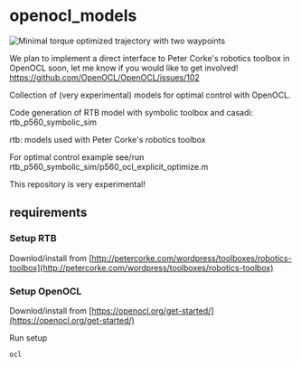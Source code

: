 # openocl_models

![Minimal torque optimized trajectory with two waypoints](openocl.org/assets/img/p560_two_waypoint.gif)

We plan to implement a direct interface to Peter Corke's robotics toolbox in OpenOCL soon, let me know if you would like to get involved!
https://github.com/OpenOCL/OpenOCL/issues/102

Collection of (very experimental) models for optimal control with OpenOCL.

Code generation of RTB model with symbolic toolbox and casadi: rtb_p560_symbolic_sim

rtb: models used with Peter Corke's robotics toolbox

For optimal control example see/run rtb_p560_symbolic_sim/p560_ocl_explicit_optimize.m

This repository is very experimental!

## requirements

### Setup RTB

Downlod/install from [http://petercorke.com/wordpress/toolboxes/robotics-toolbox](http://petercorke.com/wordpress/toolboxes/robotics-toolbox)

### Setup OpenOCL

Downlod/install from [https://openocl.org/get-started/](https://openocl.org/get-started/)

Run setup 

```
ocl
```


